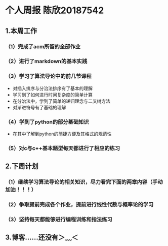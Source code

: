 # 个人周报 陈欣20187542
## 1.本周工作
### （1）完成了acm所留的全部作业
### （2）进行了markdown的基本实践
### （3）学习了算法导论中的前几节课程
  * 对插入排序与分治法排序有了基本的理解
  * 学习到了如何进行时间复杂度的简单计算
  * 在分治法中，学到了简单的递归理念与二叉树方法
  * 对渐进符号有了基础的理解
### （4）学到了python的部分基础知识
  * 在其中了解到python的简捷方便及其格式的规范性
### （5）对c与c++基本题型每天都进行了相应的练习
## 2.下周计划
### （1）继续学习算法导论的相关知识，尽力看完下面的两章内容（手动加油！！！）
### （2）争取提前完成各个作业，提前进行线性代数与概率论的学习
### （3）坚持每天都能够进行编程训练和指法练习
## 3.博客……还没有＞﹏＜ 
